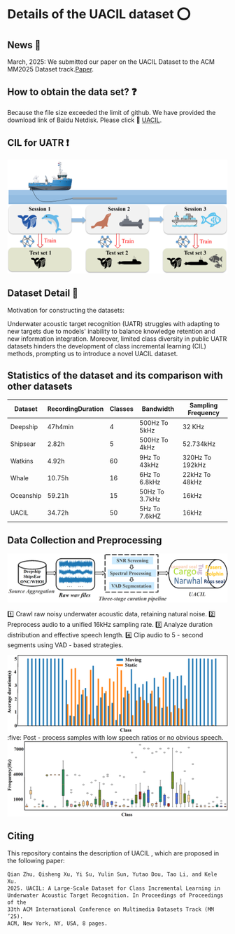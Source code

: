 # Details of the UACIL dataset :o: 

## News :loudspeaker: 
March, 2025: We submitted our paper on the UACIL Dataset to the ACM MM2025 Dataset track.[Paper](https://pan.baidu.com/s/1X2W4LWSHaOJVFWH78Y77zA?pwd=99e7).



## How to obtain the data set? :question: 

Because the file size exceeded the limit of github. We have provided the download link of Baidu Netdisk. Please click :link: [UACIL](https://pan.baidu.com/s/1X2W4LWSHaOJVFWH78Y77zA?pwd=99e7).  



## CIL for UATR :exclamation: 
<div align="center">
<img src="./source/uatr.png" width="600px">
</div>

## Dataset Detail :page_facing_up: 

Motivation for constructing the datasets: 

Underwater acoustic target recognition (UATR) struggles with adapting to new targets due to models' inability to balance knowledge retention and new information integration. Moreover, limited class diversity in public UATR datasets hinders the development of class incremental learning (CIL) methods, prompting us to introduce a novel UACIL dataset.

## Statistics of the dataset and its comparison with other datasets

| Dataset   | RecordingDuration | Classes | Bandwidth      | Sampling Frequency |
|-----------|-------------------|---------|----------------|--------------------|
| Deepship  | 47h4min           | 4       | 500Hz To 5kHz  | 32 KHz             |
| Shipsear  | 2.82h             | 5       | 500Hz To 4kHz  | 52.734kHz          |
| Watkins   | 4.92h             | 60      | 9Hz To 43kHz   | 320Hz To 192kHz    |
| Whale     | 10.75h            | 16      | 6Hz To 6.8kHz  | 22kHz To 48kHz     |
| Oceanship | 59.21h            | 15      | 50Hz To 3.7kHz | 16kHz              |
| UACIL     | 34.72h            | 50      | 5Hz To 7.6kHZ  | 16kHz              |


## Data Collection and Preprocessing
<div align="center">
<img src="./source/pipline.png" width="600px">
</div>

:one: Crawl raw noisy underwater acoustic data, retaining natural noise.
:two:  Preprocess audio to a unified 16kHz sampling rate.
:three: Analyze duration distribution and effective speech length.
:four: Clip audio to 5 - second segments using VAD - based strategies.
<div align="center">
<img src="./source/duration.png" width="600px">
</div>
:five: Post - process samples with low speech ratios or no obvious speech.
<div align="center">
<img src="./source/hz1.png" width="600px">
</div>

## Citing  

This repository contains the description of UACIL , which are proposed in the following paper:
```  
Qian Zhu, Qisheng Xu, Yi Su, Yulin Sun, Yutao Dou, Tao Li, and Kele Xu.
2025. UACIL: A Large-Scale Dataset for Class Incremental Learning in Underwater Acoustic Target Recognition. In Proceedings of Proceedings of the
33th ACM International Conference on Multimedia Datasets Track (MM ’25).
ACM, New York, NY, USA, 8 pages. 
``` 

